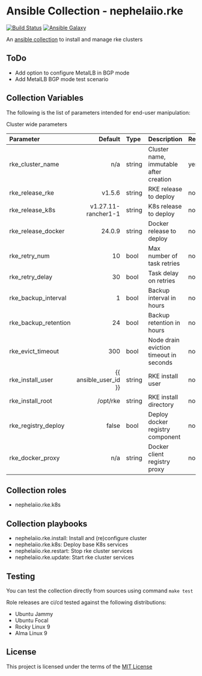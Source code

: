 # Ansible Collection - nephelaiio.rke

[![Build Status](https://github.com/nephelaiio/ansible-collection-rke/actions/workflows/molecule.yml/badge.svg)](https://github.com/nephelaiio/ansible-collection-rke/actions/wofklows/molecule.yml)
[![Ansible Galaxy](http://img.shields.io/badge/ansible--galaxy-nephelaiio.rke-blue.svg)](https://galaxy.ansible.com/ui/repo/published/nephelaiio/rke/)

An [ansible collection](https://galaxy.ansible.com/ui/repo/published/nephelaiio/rke/) to install and manage rke clusters

## ToDo

- Add option to configure MetalLB in BGP mode
- Add MetalLB BGP mode test scenario

## Collection Variables

The following is the list of parameters intended for end-user manipulation:

Cluster wide parameters

| Parameter            |               Default | Type   | Description                            | Required |
| :------------------- | --------------------: | :----- | :------------------------------------- | :------- |
| rke_cluster_name     |                   n/a | string | Cluster name, immutable after creation | yes      |
| rke_release_rke      |                v1.5.6 | string | RKE release to deploy                  | no       |
| rke_release_k8s      |   v1.27.11-rancher1-1 | string | K8s release to deploy                  | no       |
| rke_release_docker   |                24.0.9 | string | Docker release to deploy               | no       |
| rke_retry_num        |                    10 | bool   | Max number of task retries             | no       |
| rke_retry_delay      |                    30 | bool   | Task delay on retries                  | no       |
| rke_backup_interval  |                     1 | bool   | Backup interval in hours               | no       |
| rke_backup_retention |                    24 | bool   | Backup retention in hours              | no       |
| rke_evict_timeout    |                   300 | bool   | Node drain eviction timeout in seconds | no       |
| rke_install_user     | {{ ansible_user_id }} | string | RKE install user                       | no       |
| rke_install_root     |              /opt/rke | string | RKE install directory                  | no       |
| rke_registry_deploy  |                 false | bool   | Deploy docker registry component       | no       |
| rke_docker_proxy     |                   n/a | string | Docker client registry proxy           | no       |

## Collection roles

- nephelaiio.rke.k8s

## Collection playbooks

- nephelaiio.rke.install: Install and (re)configure cluster
- nephelaiio.rke.k8s: Deploy base K8s services
- nephelaiio.rke.restart: Stop rke cluster services
- nephelaiio.rke.update: Start rke cluster services

## Testing

You can test the collection directly from sources using command `make test`

Role releases are ci/cd tested against the following distributions:

- Ubuntu Jammy
- Ubuntu Focal
- Rocky Linux 9
- Alma Linux 9

## License

This project is licensed under the terms of the [MIT License](/LICENSE)
